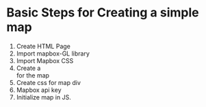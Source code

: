# Basic Steps for Creating a simple map

1. Create HTML Page
2. Import mapbox-GL library
3. Import Mapbox CSS
4. Create a <div> for the map
5. Create css for map div
6. Mapbox api key
7. Initialize map in JS.



